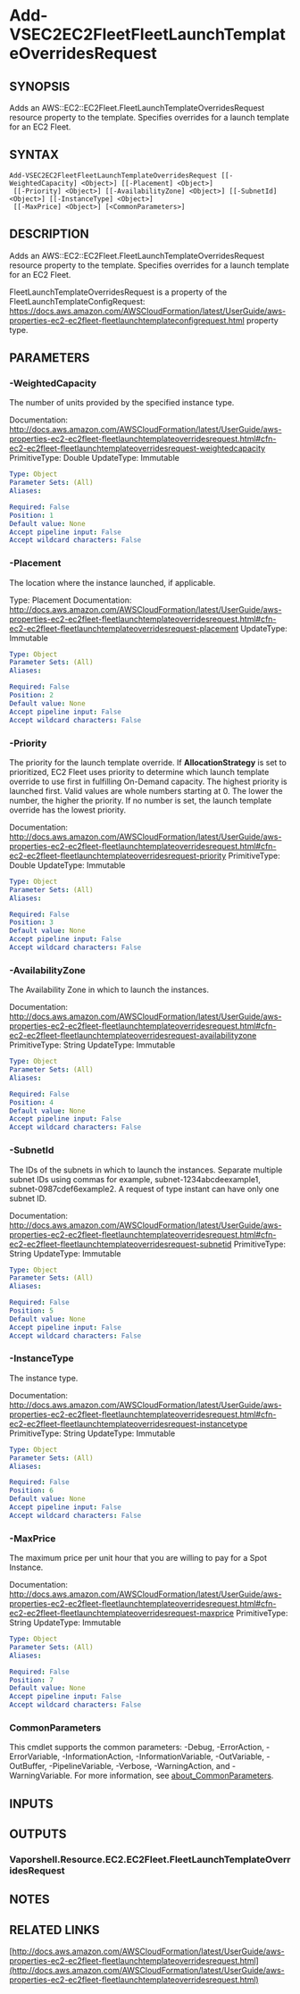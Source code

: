 # Add-VSEC2EC2FleetFleetLaunchTemplateOverridesRequest

## SYNOPSIS
Adds an AWS::EC2::EC2Fleet.FleetLaunchTemplateOverridesRequest resource property to the template.
Specifies overrides for a launch template for an EC2 Fleet.

## SYNTAX

```
Add-VSEC2EC2FleetFleetLaunchTemplateOverridesRequest [[-WeightedCapacity] <Object>] [[-Placement] <Object>]
 [[-Priority] <Object>] [[-AvailabilityZone] <Object>] [[-SubnetId] <Object>] [[-InstanceType] <Object>]
 [[-MaxPrice] <Object>] [<CommonParameters>]
```

## DESCRIPTION
Adds an AWS::EC2::EC2Fleet.FleetLaunchTemplateOverridesRequest resource property to the template.
Specifies overrides for a launch template for an EC2 Fleet.

FleetLaunchTemplateOverridesRequest is a property of the  FleetLaunchTemplateConfigRequest: https://docs.aws.amazon.com/AWSCloudFormation/latest/UserGuide/aws-properties-ec2-ec2fleet-fleetlaunchtemplateconfigrequest.html property type.

## PARAMETERS

### -WeightedCapacity
The number of units provided by the specified instance type.

Documentation: http://docs.aws.amazon.com/AWSCloudFormation/latest/UserGuide/aws-properties-ec2-ec2fleet-fleetlaunchtemplateoverridesrequest.html#cfn-ec2-ec2fleet-fleetlaunchtemplateoverridesrequest-weightedcapacity
PrimitiveType: Double
UpdateType: Immutable

```yaml
Type: Object
Parameter Sets: (All)
Aliases:

Required: False
Position: 1
Default value: None
Accept pipeline input: False
Accept wildcard characters: False
```

### -Placement
The location where the instance launched, if applicable.

Type: Placement
Documentation: http://docs.aws.amazon.com/AWSCloudFormation/latest/UserGuide/aws-properties-ec2-ec2fleet-fleetlaunchtemplateoverridesrequest.html#cfn-ec2-ec2fleet-fleetlaunchtemplateoverridesrequest-placement
UpdateType: Immutable

```yaml
Type: Object
Parameter Sets: (All)
Aliases:

Required: False
Position: 2
Default value: None
Accept pipeline input: False
Accept wildcard characters: False
```

### -Priority
The priority for the launch template override.
If **AllocationStrategy** is set to prioritized, EC2 Fleet uses priority to determine which launch template override to use first in fulfilling On-Demand capacity.
The highest priority is launched first.
Valid values are whole numbers starting at 0.
The lower the number, the higher the priority.
If no number is set, the launch template override has the lowest priority.

Documentation: http://docs.aws.amazon.com/AWSCloudFormation/latest/UserGuide/aws-properties-ec2-ec2fleet-fleetlaunchtemplateoverridesrequest.html#cfn-ec2-ec2fleet-fleetlaunchtemplateoverridesrequest-priority
PrimitiveType: Double
UpdateType: Immutable

```yaml
Type: Object
Parameter Sets: (All)
Aliases:

Required: False
Position: 3
Default value: None
Accept pipeline input: False
Accept wildcard characters: False
```

### -AvailabilityZone
The Availability Zone in which to launch the instances.

Documentation: http://docs.aws.amazon.com/AWSCloudFormation/latest/UserGuide/aws-properties-ec2-ec2fleet-fleetlaunchtemplateoverridesrequest.html#cfn-ec2-ec2fleet-fleetlaunchtemplateoverridesrequest-availabilityzone
PrimitiveType: String
UpdateType: Immutable

```yaml
Type: Object
Parameter Sets: (All)
Aliases:

Required: False
Position: 4
Default value: None
Accept pipeline input: False
Accept wildcard characters: False
```

### -SubnetId
The IDs of the subnets in which to launch the instances.
Separate multiple subnet IDs using commas for example, subnet-1234abcdeexample1, subnet-0987cdef6example2.
A request of type instant can have only one subnet ID.

Documentation: http://docs.aws.amazon.com/AWSCloudFormation/latest/UserGuide/aws-properties-ec2-ec2fleet-fleetlaunchtemplateoverridesrequest.html#cfn-ec2-ec2fleet-fleetlaunchtemplateoverridesrequest-subnetid
PrimitiveType: String
UpdateType: Immutable

```yaml
Type: Object
Parameter Sets: (All)
Aliases:

Required: False
Position: 5
Default value: None
Accept pipeline input: False
Accept wildcard characters: False
```

### -InstanceType
The instance type.

Documentation: http://docs.aws.amazon.com/AWSCloudFormation/latest/UserGuide/aws-properties-ec2-ec2fleet-fleetlaunchtemplateoverridesrequest.html#cfn-ec2-ec2fleet-fleetlaunchtemplateoverridesrequest-instancetype
PrimitiveType: String
UpdateType: Immutable

```yaml
Type: Object
Parameter Sets: (All)
Aliases:

Required: False
Position: 6
Default value: None
Accept pipeline input: False
Accept wildcard characters: False
```

### -MaxPrice
The maximum price per unit hour that you are willing to pay for a Spot Instance.

Documentation: http://docs.aws.amazon.com/AWSCloudFormation/latest/UserGuide/aws-properties-ec2-ec2fleet-fleetlaunchtemplateoverridesrequest.html#cfn-ec2-ec2fleet-fleetlaunchtemplateoverridesrequest-maxprice
PrimitiveType: String
UpdateType: Immutable

```yaml
Type: Object
Parameter Sets: (All)
Aliases:

Required: False
Position: 7
Default value: None
Accept pipeline input: False
Accept wildcard characters: False
```

### CommonParameters
This cmdlet supports the common parameters: -Debug, -ErrorAction, -ErrorVariable, -InformationAction, -InformationVariable, -OutVariable, -OutBuffer, -PipelineVariable, -Verbose, -WarningAction, and -WarningVariable. For more information, see [about_CommonParameters](http://go.microsoft.com/fwlink/?LinkID=113216).

## INPUTS

## OUTPUTS

### Vaporshell.Resource.EC2.EC2Fleet.FleetLaunchTemplateOverridesRequest
## NOTES

## RELATED LINKS

[http://docs.aws.amazon.com/AWSCloudFormation/latest/UserGuide/aws-properties-ec2-ec2fleet-fleetlaunchtemplateoverridesrequest.html](http://docs.aws.amazon.com/AWSCloudFormation/latest/UserGuide/aws-properties-ec2-ec2fleet-fleetlaunchtemplateoverridesrequest.html)

